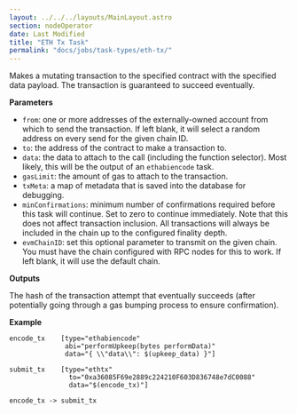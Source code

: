 ```yaml
---
layout: ../../../layouts/MainLayout.astro
section: nodeOperator
date: Last Modified
title: "ETH Tx Task"
permalink: "docs/jobs/task-types/eth-tx/"
---
```


Makes a mutating transaction to the specified contract with the specified data payload. The transaction is guaranteed to succeed eventually.

**Parameters**

- `from`: one or more addresses of the externally-owned account from which to send the transaction. If left blank, it will select a random address on every send for the given chain ID.
- `to`: the address of the contract to make a transaction to.
- `data`: the data to attach to the call (including the function selector). Most likely, this will be the output of an `ethabiencode` task.
- `gasLimit`: the amount of gas to attach to the transaction.
- `txMeta`: a map of metadata that is saved into the database for debugging.
- `minConfirmations`: minimum number of confirmations required before this task will continue. Set to zero to continue immediately. Note that this does not affect transaction inclusion. All transactions will always be included in the chain up to the configured finality depth.
- `evmChainID`: set this optional parameter to transmit on the given chain. You must have the chain configured with RPC nodes for this to work. If left blank, it will use the default chain.

**Outputs**

The hash of the transaction attempt that eventually succeeds (after potentially going through a gas bumping process to ensure confirmation).

**Example**

```jpv2
encode_tx    [type="ethabiencode"
              abi="performUpkeep(bytes performData)"
              data="{ \\"data\\": $(upkeep_data) }"]

submit_tx    [type="ethtx"
               to="0xa36085F69e2889c224210F603D836748e7dC0088"
               data="$(encode_tx)"]

encode_tx -> submit_tx
```
